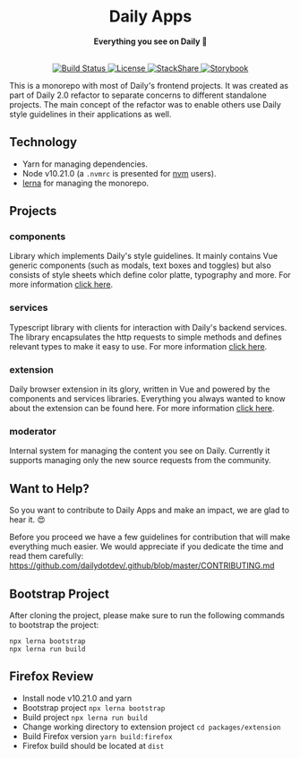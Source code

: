 <div align="center">
  <h1>Daily Apps</h1>
  <strong>Everything you see on Daily 👀</strong>
</div>
<br>
<p align="center">
  <a href="https://circleci.com/gh/dailydotdev/daily-apps">
    <img src="https://img.shields.io/circleci/build/github/dailydotdev/daily-apps/master.svg" alt="Build Status">
  </a>
  <a href="https://github.com/dailydotdev/daily-apps/blob/master/LICENSE">
    <img src="https://img.shields.io/github/license/dailydotdev/daily-apps.svg" alt="License">
  </a>
  <a href="https://stackshare.io/daily/daily">
    <img src="http://img.shields.io/badge/tech-stack-0690fa.svg?style=flat" alt="StackShare">
  </a>
  <a href="https://storybook.daily.dev">
    <img src="https://cdn.jsdelivr.net/gh/storybookjs/brand@master/badge/badge-storybook.svg" alt="Storybook">
  </a>
</p>

This is a monorepo with most of Daily's frontend projects. It was created as part of Daily 2.0 refactor to separate concerns to different standalone projects. The main concept of the refactor was to enable others use Daily style guidelines in their applications as well.

## Technology

* Yarn for managing dependencies.
* Node v10.21.0 (a `.nvmrc` is presented for [nvm](https://github.com/nvm-sh/nvm) users).
* [lerna](https://github.com/lerna/lerna) for managing the monorepo.

## Projects

### components

Library which implements Daily's style guidelines.
It mainly contains Vue generic components (such as modals, text boxes and toggles) but also consists of style sheets which define color platte, typography and more.
For more information [click here](https://github.com/dailydotdev/daily-apps/tree/master/packages/components).

### services

Typescript library with clients for interaction with Daily's backend services.
The library encapsulates the http requests to simple methods and defines relevant types to make it easy to use.
For more information [click here](https://github.com/dailydotdev/daily-apps/tree/master/packages/services).

### extension

Daily browser extension in its glory, written in Vue and powered by the components and services libraries.
Everything you always wanted to know about the extension can be found here.
For more information [click here](https://github.com/dailydotdev/daily-apps/tree/master/packages/extension).

### moderator

Internal system for managing the content you see on Daily.
Currently it supports managing only the new source requests from the community.

## Want to Help?

So you want to contribute to Daily Apps and make an impact, we are glad to hear it. :heart_eyes:

Before you proceed we have a few guidelines for contribution that will make everything much easier.
We would appreciate if you dedicate the time and read them carefully:
https://github.com/dailydotdev/.github/blob/master/CONTRIBUTING.md

## Bootstrap Project

After cloning the project, please make sure to run the following commands to bootstrap the project:
```
npx lerna bootstrap
npx lerna run build
```

## Firefox Review

* Install node v10.21.0 and yarn 
* Bootstrap project `npx lerna bootstrap`
* Build project `npx lerna run build`
* Change working directory to extension project `cd packages/extension`
* Build Firefox version `yarn build:firefox`
* Firefox build should be located at `dist`


